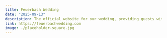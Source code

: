 ```yaml
---
title: Feuerbach Wedding
date: "2025-09-13"
description: The official website for our wedding, providing guests with event details and RSVP options.
link: https://feuerbachwedding.com
image: ./placeholder-square.jpg
---
```

